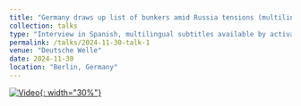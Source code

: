 ```yaml
---
title: "Germany draws up list of bunkers amid Russia tensions (multilingual subtitles available)"
collection: talks
type: "Interview in Spanish, multilingual subtitles available by activating YouTube's captions at the bottom right corner of the video"
permalink: /talks/2024-11-30-talk-1
venue: "Deutsche Welle"
date: 2024-11-30
location: "Berlin, Germany"
---
```


[![Video](https://img.youtube.com/vi/eUsb0Wafh1w/maxresdefault.jpg){: width="30%"}](https://www.youtube.com/watch?v=3qA-v-bfyvk)
